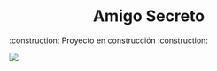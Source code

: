 <h1 align="center">Amigo Secreto</h1>
:construction: Proyecto en construcción :construction:
   <p align="left">
   <img src="https://img.shields.io/badge/STATUS-EN%20DESAROLLO-green">
   </p>

